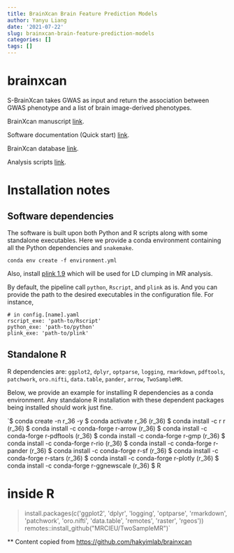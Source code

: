 ```yaml
---
title: BrainXcan Brain Feature Prediction Models
author: Yanyu Liang
date: '2021-07-22'
slug: brainxcan-brain-feature-prediction-models
categories: []
tags: []
---
```


# **brainxcan**

S-BrainXcan takes GWAS as input and return the association between GWAS phenotype and a list of brain image-derived phenotypes.

BrainXcan manuscript [link](https://www.medrxiv.org/content/10.1101/2021.06.01.21258159v1).

Software documentation (Quick start) [link](https://liangyy.github.io/brainxcan-docs/docs/index.html).

BrainXcan database [link](http://doi.org/10.5281/zenodo.4895174).

Analysis scripts [link](https://github.com/liangyy/ukb_idp_genetic_arch).

# **Installation notes**

## **Software dependencies**

The software is built upon both Python and R scripts along with some standalone executables. Here we provide a conda environment containing all the Python dependencies and `snakemake`.

```
conda env create -f environment.yml

```

Also, install [plink 1.9](https://www.cog-genomics.org/plink/) which will be used for LD clumping in MR analysis.

By default, the pipeline call `python`, `Rscript`, and `plink` as is. And you can provide the path to the desired executables in the configuration file. For instance,

```
# in config.[name].yaml
rscript_exe: 'path-to/Rscript'
python_exe: 'path-to/python'
plink_exe: 'path-to/plink'

```

## **Standalone R**

R dependencies are: `ggplot2`, `dplyr`, `optparse`, `logging`, `rmarkdown`, `pdftools`, `patchwork`, `oro.nifti`, `data.table`, `pander`, `arrow`, `TwoSampleMR`.

Below, we provide an example for installing R dependencies as a conda environment. Any standalone R installation with these dependent packages being installed should work just fine.

`$ conda create -n r_36 -y
$ conda activate r_36
(r_36) $ conda install -c r r
(r_36) $ conda install -c conda-forge r-arrow
(r_36) $ conda install -c conda-forge r-pdftools
(r_36) $ conda install -c conda-forge r-gmp
(r_36) $ conda install -c conda-forge r-rio
(r_36) $ conda install -c conda-forge r-pander
(r_36) $ conda install -c conda-forge r-sf
(r_36) $ conda install -c conda-forge r-stars
(r_36) $ conda install -c conda-forge r-plotly
(r_36) $ conda install -c conda-forge r-ggnewscale
(r_36) $ R
# inside R
> install.packages(c('ggplot2', 'dplyr', 'logging', 'optparse', 'rmarkdown', 'patchwork', 'oro.nifti', 'data.table', 'remotes', 'raster', 'rgeos'))
> remotes::install_github("MRCIEU/TwoSampleMR")`

** Content copied from https://github.com/hakyimlab/brainxcan